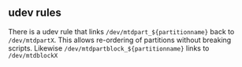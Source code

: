 ## udev rules
There is a udev rule that links `/dev/mtdpart_${partitionname}` back to
`/dev/mtdpartX`. This allows re-ordering of partitions without breaking
scripts. Likewise `/dev/mtdpartblock_${partitionname}` links to
`/dev/mtdblockX`
